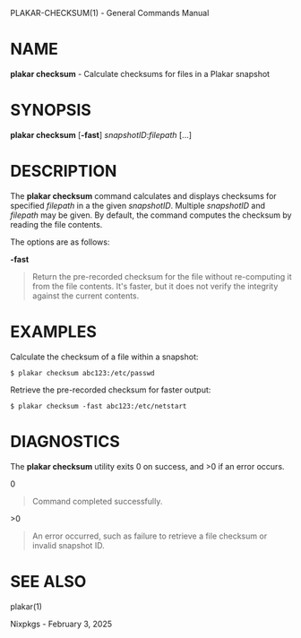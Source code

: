 PLAKAR-CHECKSUM(1) - General Commands Manual

# NAME

**plakar checksum** - Calculate checksums for files in a Plakar snapshot

# SYNOPSIS

**plakar checksum**
\[**-fast**]
*snapshotID*:*filepath*&nbsp;\[...]

# DESCRIPTION

The
**plakar checksum**
command calculates and displays checksums for specified
*filepath*
in a the given
*snapshotID*.
Multiple
*snapshotID*
and
*filepath*
may be given.
By default, the command computes the checksum by reading the file
contents.

The options are as follows:

**-fast**

> Return the pre-recorded checksum for the file without re-computing it
> from the file contents.
> It's faster, but it does not verify the integrity against the current
> contents.

# EXAMPLES

Calculate the checksum of a file within a snapshot:

	$ plakar checksum abc123:/etc/passwd

Retrieve the pre-recorded checksum for faster output:

	$ plakar checksum -fast abc123:/etc/netstart

# DIAGNOSTICS

The **plakar checksum** utility exits&#160;0 on success, and&#160;&gt;0 if an error occurs.

0

> Command completed successfully.

&gt;0

> An error occurred, such as failure to retrieve a file checksum or
> invalid snapshot ID.

# SEE ALSO

plakar(1)

Nixpkgs - February 3, 2025
